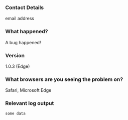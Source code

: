 ### Contact Details

email address

### What happened?

A bug happened!

### Version

1.0.3 (Edge)

### What browsers are you seeing the problem on?

Safari, Microsoft Edge

### Relevant log output

```shell
some data
```
